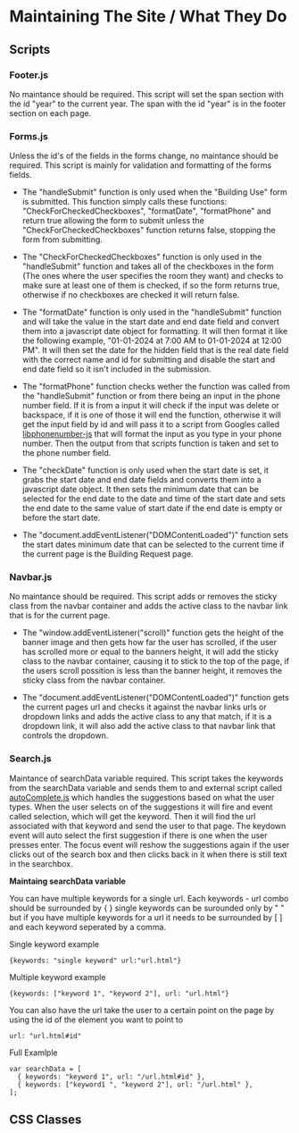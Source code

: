 # Maintaining The Site / What They Do
## Scripts
### Footer.js
No maintance should be required. This script will set the span section with the id "year" to the current year. The span with the id "year" is in the footer section on each page.
### Forms.js
Unless the id's of the fields in the forms change, no maintance should be required. This script is mainly for validation and formatting of the forms fields. 
* The "handleSubmit" function is only used when the "Building Use" form is submitted. This function simply calls these functions: "CheckForCheckedCheckboxes", "formatDate", "formatPhone" and return true allowing the form to submit unless the "CheckForCheckedCheckboxes" function returns false, stopping the form from submitting.

* The "CheckForCheckedCheckboxes" function is only used in the "handleSubmit" function and takes all of the checkboxes in the form (The ones where the user specifies the room they want) and checks to make sure at least one of them is checked, if so the form returns true, otherwise if no checkboxes are checked it will return false.

* The "formatDate" function is only used in the "handleSubmit" function and will take the value in the start date and end date field and convert them into a javascript date object for formatting. It will then format it like the following example, "01-01-2024 at 7:00 AM to 01-01-2024 at 12:00 PM". It will then set the date for the hidden field that is the real date field with the correct name and id for submitting and disable the start and end date field so it isn't included in the submission.

* The "formatPhone" function checks wether the function was called from the "handleSubmit" function or from there being an input in the phone number field. If it is from a input it will check if the input was delete or backspace, if it is one of those it will end the function, otherwise it will get the input field by id and will pass it to a script from Googles called [libphonenumber-js](https://www.npmjs.com/package/libphonenumber-js) that will format the input as you type in your phone number. Then the output  from that scripts function is taken and set to the phone number field.

* The "checkDate" function is only used when the start date is set, it grabs the start date and end date fields and converts them into a javascript date object. It then sets the minimum date that can be selected for the end date to the date and time of the start date and sets the end date to the same value of start date if the end date is empty or before the start date.

* The "document.addEventListener("DOMContentLoaded")" function sets the start dates minimum date that can be selected to the current time if the current page is the Building Request page.

### Navbar.js
No maintance should be required. This script adds or removes the sticky class from the navbar container and adds the active class to the navbar link that is for the current page.
* The "window.addEventListener("scroll)" function gets the height of the banner image and then gets how far the user has scrolled, if the user has scrolled more or equal to the banners height, it will add the sticky class to the navbar container, causing it to stick to the top of the page, if the users scroll possition is less than the banner height, it removes the sticky class from the navbar container.

* The "document.addEventListener("DOMContentLoaded")" function gets the current pages url and checks it against the navbar links urls or dropdown links and adds the active class to any that match, if it is a  dropdown link, it will also add the active class to that navbar link that controls the dropdown.

### Search.js
Maintance of searchData variable required. This script takes the keywords from the searchData variable and sends them to and external script called [autoComplete.js](https://tarekraafat.github.io/autoComplete.js/#/) which handles the suggestions based on what the user types. When the user selects on of the suggestions it will fire and event called selection, which will get the keyword. Then it will find the url associated with that keyword and send the user to that page. The keydown event will auto select the first suggestion if there is one when the user presses enter. The focus event will reshow the suggestions again if the user clicks out of the search box and then clicks back in it when there is still text in the searchbox.

**Maintaing searchData variable**

You can have multiple keywords for a single url. Each keywords - url combo should be surrounded by { } single keywords can be surounded only by " " but if you have multiple keywords for a url it needs to be surrounded by [ ] and each keyword seperated by a comma. 

Single keyword example
```
{keywords: "single keyword" url:"url.html"}
```
Multiple keyword example
```
{keywords: ["keyword 1", "keyword 2"], url: "url.html"}
```
You can also have the url take the user to a certain point on the page by using the id of the element you want to point to
```
url: "url.html#id"
```
Full Examlple
```
var searchData = [
  { keywords: "keyword 1", url: "/url.html#id" },
  { keywords: ["keyword1 ", "keyword 2"], url: "/url.html" },
];
```
## CSS Classes
